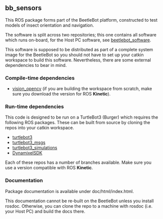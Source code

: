 ##  bb_sensors
This ROS package forms part of the BeetleBot platform, constructed
to test models of insect orientation and navigation.

The software is split across two repositories; this one contains all
software which runs on-board, for the Host PC software, see
[beetlebot_software](https://github.com/refmitchell/beetlebot_software).

This software is supposed to be distributed as part of a complete system
image for the BeetleBot so you should not have to set up your catkin
workspace to build this software. Nevertheless, there are some
external dependencies to bear in mind.

###  Compile-time dependencies
- [vision_opencv](https://github.com/ros-perception/vision_opencv) (if you are building
the workspace from scratch, make sure you download the version for ROS **Kinetic**).

###  Run-time dependencies
This code is designed to be run on a TurtleBot3 (Burger) which requires the
following ROS packages. These can be built from source by cloning the repos
into your catkin workspace.

- [turtlebot3](https://github.com/ROBOTIS-GIT/turtlebot3)
- [turtlebot3_msgs](https://github.com/ROBOTIS-GIT/turtlebot3_msgs)
- [turtlebot3_simulations](https://github.com/ROBOTIS-GIT/turtlebot3_simulations)
- [DynamixelSDK](https://github.com/ROBOTIS-GIT/DynamixelSDK)

Each of these repos has a number of branches available. Make sure you
use a version compatible with ROS **Kinetic**.

### Documentation
Package documentation is available under doc/html/index.html.

This documentation cannot be re-built on the BeetleBot unless you install
rosdoc. Otherwise, you can clone the repo to a machine with rosdoc (i.e. your
Host PC) and build the docs there.